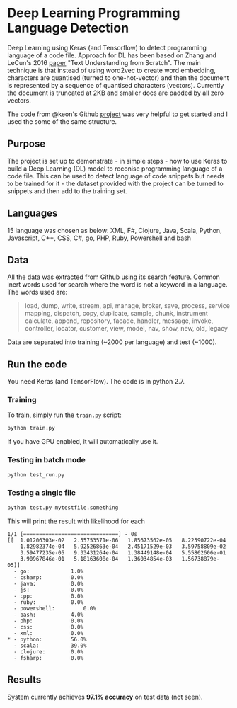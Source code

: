 # Deep Learning Programming Language Detection
Deep Learning using Keras (and Tensorflow) to detect programming language of a code file. Approach for DL has been based on Zhang and LeCun's 2016 [paper](https://arxiv.org/pdf/1502.01710.pdf) "Text Understanding from Scratch". The main technique is that instead of using word2vec to create word embedding, characters are quantised (turned to one-hot-vector) and then the document is represented by a sequence of quantised characters (vectors). Currently the document is truncated at 2KB and smaller docs are padded by all zero vectors. 

The code from @keon's Github [project](https://github.com/keon/keras-text-classification) was very helpful to get started and I used the some of the same structure.

## Purpose
The project is set up to demonstrate - in simple steps - how to use Keras to build a Deep Learning (DL) model to reconise programming language of a code file. This can be used to detect language of code snippets but needs to be trained for it - the dataset provided with the project can be turned to snippets and then add to the training set.  

## Languages
15 language was chosen as below:
XML, F#, Clojure, Java, Scala, Python, Javascript, C++, CSS, C#, go, PHP, Ruby, Powershell and bash

## Data
All the data was extracted from Github using its search feature. Common inert words used for search where the word is not a keyword in a language. The words used are:

> load, dump, write, stream, api, manage, broker, save, process, service
mapping, dispatch, copy, duplicate, sample, chunk, instrument
calculate, append, repository, facade, handler, message, invoke,
controller, locator, customer, view, model, nav, show, new, old, legacy

Data are separated into training (~2000 per language) and test (~1000).

## Run the code
You need Keras (and TensorFlow). The code is in python 2.7.

### Training

To train, simply run the `train.py` script:

```python
python train.py
```

If you have GPU enabled, it will automatically use it.

### Testing in batch mode

```python
python test_run.py
```

### Testing a single file

```python
python test.py mytestfile.something
```

This will print the result with likelihood for each 

```buildoutcfg
1/1 [==============================] - 0s
[[  1.01206303e-02   2.55753571e-06   1.85673562e-05   8.22590722e-04
    1.82982374e-04   5.92526863e-04   2.45171529e-03   3.59758809e-02
    3.59477235e-05   9.33431264e-04   1.38449148e-04   5.55862606e-01
    3.90967846e-01   5.18163608e-04   1.36034854e-03   1.56738879e-05]]
  - go:     		1.0%
  - csharp:     	0.0%
  - java:     		0.0%
  - js:     		0.0%
  - cpp:     		0.0%
  - ruby:     		0.0%
  - powershell:         0.0%
  - bash:     		4.0%
  - php:     		0.0%
  - css:     		0.0%
  - xml:     		0.0%
* - python:     	56.0%
  - scala:     		39.0%
  - clojure:     	0.0%
  - fsharp:     	0.0%
```

## Results

System currently achieves **97.1% accuracy** on test data (not seen).
